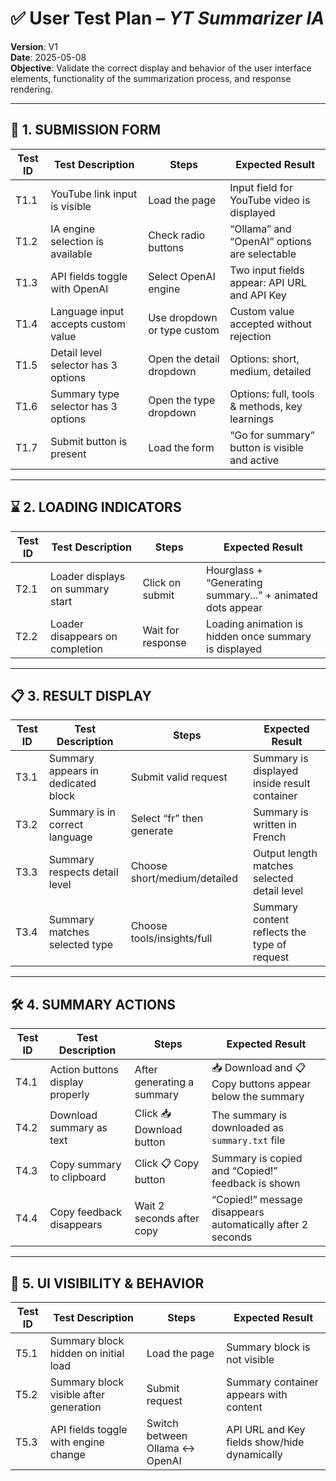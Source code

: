 # ✅ User Test Plan – *YT Summarizer IA*

**Version**: V1  
**Date**: 2025-05-08  
**Objective**: Validate the correct display and behavior of the user interface elements, functionality of the summarization process, and response rendering.

---

## 📌 1. SUBMISSION FORM

| Test ID | Test Description                      | Steps                          | Expected Result                                              |
|---------|---------------------------------------|--------------------------------|--------------------------------------------------------------|
| T1.1    | YouTube link input is visible         | Load the page                  | Input field for YouTube video is displayed                  |
| T1.2    | IA engine selection is available      | Check radio buttons            | “Ollama” and “OpenAI” options are selectable                |
| T1.3    | API fields toggle with OpenAI         | Select OpenAI engine           | Two input fields appear: API URL and API Key                |
| T1.4    | Language input accepts custom value   | Use dropdown or type custom    | Custom value accepted without rejection                     |
| T1.5    | Detail level selector has 3 options   | Open the detail dropdown       | Options: short, medium, detailed                            |
| T1.6    | Summary type selector has 3 options   | Open the type dropdown         | Options: full, tools & methods, key learnings              |
| T1.7    | Submit button is present              | Load the form                  | “Go for summary” button is visible and active               |

---

## ⌛ 2. LOADING INDICATORS

| Test ID | Test Description                          | Steps            | Expected Result                                                           |
|---------|-------------------------------------------|------------------|---------------------------------------------------------------------------|
| T2.1    | Loader displays on summary start          | Click on submit  | Hourglass + “Generating summary...” + animated dots appear               |
| T2.2    | Loader disappears on completion           | Wait for response| Loading animation is hidden once summary is displayed                    |

---

## 📋 3. RESULT DISPLAY

| Test ID | Test Description                       | Steps                       | Expected Result                                                  |
|---------|----------------------------------------|-----------------------------|------------------------------------------------------------------|
| T3.1    | Summary appears in dedicated block     | Submit valid request        | Summary is displayed inside result container                    |
| T3.2    | Summary is in correct language         | Select “fr” then generate   | Summary is written in French                                    |
| T3.3    | Summary respects detail level          | Choose short/medium/detailed| Output length matches selected detail level                     |
| T3.4    | Summary matches selected type          | Choose tools/insights/full  | Summary content reflects the type of request                    |

---

## 🛠️ 4. SUMMARY ACTIONS

| Test ID | Test Description                 | Steps                      | Expected Result                                                                |
|---------|----------------------------------|----------------------------|--------------------------------------------------------------------------------|
| T4.1    | Action buttons display properly  | After generating a summary | 📥 Download and 📋 Copy buttons appear below the summary                       |
| T4.2    | Download summary as text         | Click 📥 Download button   | The summary is downloaded as `summary.txt` file                                |
| T4.3    | Copy summary to clipboard        | Click 📋 Copy button       | Summary is copied and “Copied!” feedback is shown                              |
| T4.4    | Copy feedback disappears         | Wait 2 seconds after copy  | “Copied!” message disappears automatically after 2 seconds                     |

---

## 🧾 5. UI VISIBILITY & BEHAVIOR

| Test ID | Test Description                          | Steps                            | Expected Result                                                  |
|---------|-------------------------------------------|----------------------------------|------------------------------------------------------------------|
| T5.1    | Summary block hidden on initial load      | Load the page                    | Summary block is not visible                                    |
| T5.2    | Summary block visible after generation    | Submit request                   | Summary container appears with content                          |
| T5.3    | API fields toggle with engine change      | Switch between Ollama ↔ OpenAI   | API URL and Key fields show/hide dynamically                    |
